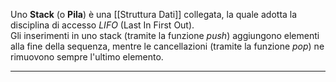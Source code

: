 Uno **Stack** (o **Pila**) è una [[Struttura Dati]]  collegata, la quale adotta la disciplina di accesso _LIFO_ (Last In First Out).<br />
Gli inserimenti in uno stack (tramite la funzione _push_) aggiungono elementi alla fine della sequenza, mentre le cancellazioni (tramite la funzione _pop_) ne rimuovono sempre l'ultimo elemento.<br />

---------------------------------------------------------------